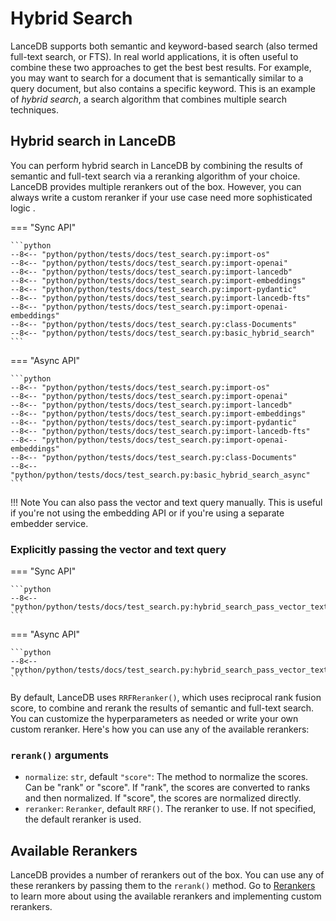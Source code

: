 # Hybrid Search

LanceDB supports both semantic and keyword-based search (also termed full-text search, or FTS). In real world applications, it is often useful to combine these two approaches to get the best best results. For example, you may want to search for a document that is semantically similar to a query document, but also contains a specific keyword. This is an example of *hybrid search*, a search algorithm that combines multiple search techniques.

## Hybrid search in LanceDB
You can perform hybrid search in LanceDB by combining the results of semantic and full-text search via a reranking algorithm of your choice. LanceDB provides multiple rerankers out of the box. However, you can always write a custom reranker if your use case need more sophisticated logic .

=== "Sync API"

    ```python
    --8<-- "python/python/tests/docs/test_search.py:import-os"
    --8<-- "python/python/tests/docs/test_search.py:import-openai"
    --8<-- "python/python/tests/docs/test_search.py:import-lancedb"
    --8<-- "python/python/tests/docs/test_search.py:import-embeddings"
    --8<-- "python/python/tests/docs/test_search.py:import-pydantic"
    --8<-- "python/python/tests/docs/test_search.py:import-lancedb-fts"
    --8<-- "python/python/tests/docs/test_search.py:import-openai-embeddings"
    --8<-- "python/python/tests/docs/test_search.py:class-Documents"
    --8<-- "python/python/tests/docs/test_search.py:basic_hybrid_search"
    ```
=== "Async API"

    ```python
    --8<-- "python/python/tests/docs/test_search.py:import-os"
    --8<-- "python/python/tests/docs/test_search.py:import-openai"
    --8<-- "python/python/tests/docs/test_search.py:import-lancedb"
    --8<-- "python/python/tests/docs/test_search.py:import-embeddings"
    --8<-- "python/python/tests/docs/test_search.py:import-pydantic"
    --8<-- "python/python/tests/docs/test_search.py:import-lancedb-fts"
    --8<-- "python/python/tests/docs/test_search.py:import-openai-embeddings"
    --8<-- "python/python/tests/docs/test_search.py:class-Documents"
    --8<-- "python/python/tests/docs/test_search.py:basic_hybrid_search_async"
    ```

!!! Note
    You can also pass the vector and text query manually. This is useful if you're not using the embedding API or if you're using a separate embedder service.
### Explicitly passing the vector and text query
=== "Sync API"

    ```python
    --8<-- "python/python/tests/docs/test_search.py:hybrid_search_pass_vector_text"
    ```
=== "Async API"

    ```python
    --8<-- "python/python/tests/docs/test_search.py:hybrid_search_pass_vector_text_async"
    ```

By default, LanceDB uses `RRFReranker()`, which uses reciprocal rank fusion score, to combine and rerank the results of semantic and full-text search. You can customize the hyperparameters as needed or write your own custom reranker. Here's how you can use any of the available rerankers:


### `rerank()` arguments
* `normalize`: `str`, default `"score"`:
    The method to normalize the scores. Can be "rank" or "score". If "rank", the scores are converted to ranks and then normalized. If "score", the scores are normalized directly.
* `reranker`: `Reranker`, default `RRF()`.
    The reranker to use. If not specified, the default reranker is used.


## Available Rerankers
LanceDB provides a number of rerankers out of the box. You can use any of these rerankers by passing them to the `rerank()` method. 
Go to [Rerankers](../guides/reranking/index.md) to learn more about using the available rerankers and implementing custom rerankers.

